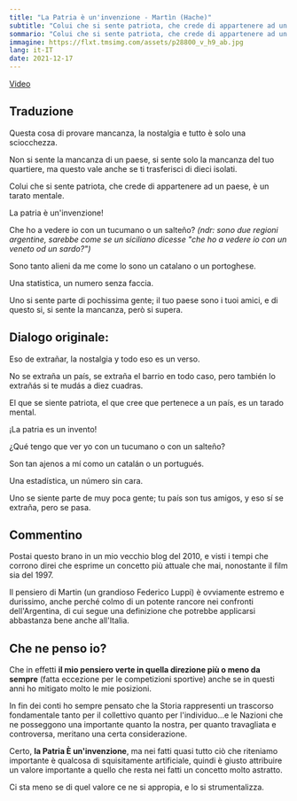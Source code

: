 ```yaml
---
title: "La Patria è un'invenzione - Martìn (Hache)"
subtitle: "Colui che si sente patriota, che crede di appartenere ad un paese, è un tarato mentale."
sommario: "Colui che si sente patriota, che crede di appartenere ad un paese, è un tarato mentale."
immagine: https://flxt.tmsimg.com/assets/p28800_v_h9_ab.jpg
lang: it-IT
date: 2021-12-17
---
```


[Video](https://www.youtube.com/embed/MmmscT2jUZk)

## Traduzione

Questa cosa di provare mancanza, la nostalgia e tutto è solo una sciocchezza. 

Non si sente la mancanza di un paese, si sente solo la mancanza del tuo quartiere, ma questo vale anche se ti trasferisci di dieci isolati. 

Colui che si sente patriota, che crede di appartenere ad un paese, è un tarato mentale. 

La patria è un'invenzione! 

Che ho a vedere io con un tucumano o un salteño? _(ndr: sono due regioni argentine, sarebbe come se un siciliano dicesse "che ho a vedere io con un veneto od un sardo?")_ 

Sono tanto alieni da me come lo sono un catalano o un portoghese. 

Una statistica, un numero senza faccia. 

Uno si sente parte di pochissima gente; il tuo paese sono i tuoi amici, e di questo si, si sente la mancanza, però si supera.

## Dialogo originale:

Eso de extrañar, la nostalgia y todo eso es un verso. 

No se extraña un país, se extraña el barrio en todo caso, pero también lo extrañás si te mudás a diez cuadras. 

El que se siente patriota, el que cree que pertenece a un país, es un tarado mental. 

¡La patria es un invento! 

¿Qué tengo que ver yo con un tucumano o con un salteño? 

Son tan ajenos a mí como un catalán o un portugués. 

Una estadística, un número sin cara. 

Uno se siente parte de muy poca gente; tu país son tus amigos, y eso sí se extraña, pero se pasa.

## Commentino

Postai questo brano in un mio vecchio blog del 2010, e visti i tempi che corrono direi che esprime un concetto più attuale che mai, nonostante il film sia del 1997.

Il pensiero di Martin (un grandioso Federico Luppi) è ovviamente estremo e durissimo, anche perché colmo di un potente rancore nei confronti dell'Argentina, di cui segue una definizione che potrebbe applicarsi abbastanza bene anche all'Italia.

## Che ne penso io? 

Che in effetti **il mio pensiero verte in quella direzione più o meno da sempre** (fatta eccezione per le competizioni sportive) anche se in questi anni ho mitigato molto le mie posizioni.

In fin dei conti ho sempre pensato che la Storia rappresenti un trascorso fondamentale tanto per il collettivo quanto per l'individuo...e le Nazioni che ne posseggono una importante quanto la nostra, per quanto travagliata e controversa, meritano una certa considerazione.

Certo, **la Patria È un'invenzione**, ma nei fatti quasi tutto ciò che riteniamo importante è qualcosa di squisitamente artificiale, quindi è giusto attribuire un valore importante a quello che resta nei fatti un concetto molto astratto.

Ci sta meno se di quel valore ce ne si appropia, e lo si strumentalizza.